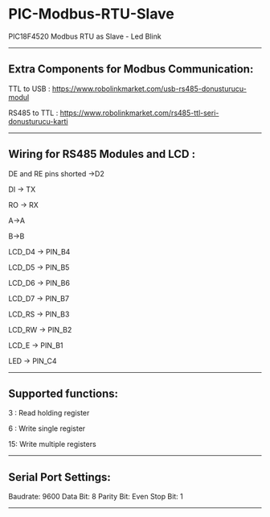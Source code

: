 # PIC-Modbus-RTU-Slave
PIC18F4520 Modbus RTU as Slave - Led Blink

------------------

## Extra Components for Modbus Communication:
TTL to USB : https://www.robolinkmarket.com/usb-rs485-donusturucu-modul 

RS485 to TTL : https://www.robolinkmarket.com/rs485-ttl-seri-donusturucu-karti

------------------

## Wiring for RS485 Modules and LCD :

DE and RE pins shorted ->D2 

DI -> TX 

RO -> RX 

A->A  

B->B


LCD_D4 -> PIN_B4

LCD_D5 -> PIN_B5

LCD_D6 -> PIN_B6

LCD_D7 -> PIN_B7

LCD_RS  -> PIN_B3

LCD_RW ->  PIN_B2

LCD_E ->  PIN_B1


LED  -> PIN_C4

------------------

## Supported functions:

3 : Read holding register

6 : Write single register

15: Write multiple registers

------------------

## Serial Port Settings:

Baudrate: 9600 
Data Bit: 8 
Parity Bit: Even
Stop Bit: 1

------------------
